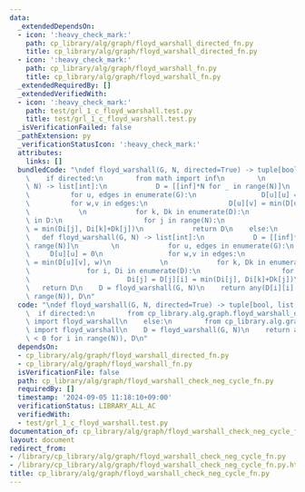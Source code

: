 ```yaml
---
data:
  _extendedDependsOn:
  - icon: ':heavy_check_mark:'
    path: cp_library/alg/graph/floyd_warshall_directed_fn.py
    title: cp_library/alg/graph/floyd_warshall_directed_fn.py
  - icon: ':heavy_check_mark:'
    path: cp_library/alg/graph/floyd_warshall_fn.py
    title: cp_library/alg/graph/floyd_warshall_fn.py
  _extendedRequiredBy: []
  _extendedVerifiedWith:
  - icon: ':heavy_check_mark:'
    path: test/grl_1_c_floyd_warshall.test.py
    title: test/grl_1_c_floyd_warshall.test.py
  _isVerificationFailed: false
  _pathExtension: py
  _verificationStatusIcon: ':heavy_check_mark:'
  attributes:
    links: []
  bundledCode: "\ndef floyd_warshall(G, N, directed=True) -> tuple[bool, list[int]]:\n\
    \    if directed:\n        from math import inf\n        \n        def floyd_warshall(G,\
    \ N) -> list[int]:\n            D = [[inf]*N for _ in range(N)]\n        \n  \
    \          for u, edges in enumerate(G):\n                D[u][u] = 0\n      \
    \          for w,v in edges:\n                    D[u][v] = min(D[u][v], w)\n\
    \            \n            for k, Dk in enumerate(D):\n                for Di\
    \ in D:\n                    for j in range(N):\n                        Di[j]\
    \ = min(Di[j], Di[k]+Dk[j])\n            return D\n    else:\n        \n     \
    \   def floyd_warshall(G, N) -> list[int]:\n            D = [[inf]*N for _ in\
    \ range(N)]\n        \n            for u, edges in enumerate(G):\n           \
    \     D[u][u] = 0\n                for w,v in edges:\n                    D[u][v]\
    \ = min(D[u][v], w)\n            \n            for k, Dk in enumerate(D):\n  \
    \              for i, Di in enumerate(D):\n                    for j in range(i):\n\
    \                        Di[j] = D[j][i] = min(Di[j], Di[k]+Dk[j])\n         \
    \   return D\n    D = floyd_warshall(G, N)\n    return any(D[i][i] < 0 for i in\
    \ range(N)), D\n"
  code: "\ndef floyd_warshall(G, N, directed=True) -> tuple[bool, list[int]]:\n  \
    \  if directed:\n        from cp_library.alg.graph.floyd_warshall_directed_fn\
    \ import floyd_warshall\n    else:\n        from cp_library.alg.graph.floyd_warshall_fn\
    \ import floyd_warshall\n    D = floyd_warshall(G, N)\n    return any(D[i][i]\
    \ < 0 for i in range(N)), D\n"
  dependsOn:
  - cp_library/alg/graph/floyd_warshall_directed_fn.py
  - cp_library/alg/graph/floyd_warshall_fn.py
  isVerificationFile: false
  path: cp_library/alg/graph/floyd_warshall_check_neg_cycle_fn.py
  requiredBy: []
  timestamp: '2024-09-05 11:18:10+09:00'
  verificationStatus: LIBRARY_ALL_AC
  verifiedWith:
  - test/grl_1_c_floyd_warshall.test.py
documentation_of: cp_library/alg/graph/floyd_warshall_check_neg_cycle_fn.py
layout: document
redirect_from:
- /library/cp_library/alg/graph/floyd_warshall_check_neg_cycle_fn.py
- /library/cp_library/alg/graph/floyd_warshall_check_neg_cycle_fn.py.html
title: cp_library/alg/graph/floyd_warshall_check_neg_cycle_fn.py
---
```

